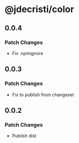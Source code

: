 # @jdecristi/color

## 0.0.4

### Patch Changes

- Fix .npmignore

## 0.0.3

### Patch Changes

- Fix to publish from changeset

## 0.0.2

### Patch Changes

- Publish dist
